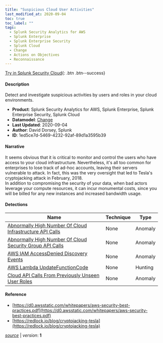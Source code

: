 ```yaml
---
title: "Suspicious Cloud User Activities"
last_modified_at: 2020-09-04
toc: true
toc_label: ""
tags:
  - Splunk Security Analytics for AWS
  - Splunk Enterprise
  - Splunk Enterprise Security
  - Splunk Cloud
  - Change
  - Actions on Objectives
  - Reconnaissance
---
```


[Try in Splunk Security Cloud](https://www.splunk.com/en_us/cyber-security.html){: .btn .btn--success}

#### Description

Detect and investigate suspicious activities by users and roles in your cloud environments.

- **Product**: Splunk Security Analytics for AWS, Splunk Enterprise, Splunk Enterprise Security, Splunk Cloud
- **Datamodel**: [Change](https://docs.splunk.com/Documentation/CIM/latest/User/Change)
- **Last Updated**: 2020-09-04
- **Author**: David Dorsey, Splunk
- **ID**: 1ed5ce7d-5469-4232-92af-89d1a3595b39

#### Narrative

It seems obvious that it is critical to monitor and control the users who have access to your cloud infrastructure. Nevertheless, it's all too common for enterprises to lose track of ad-hoc accounts, leaving their servers vulnerable to attack. In fact, this was the very oversight that led to Tesla's cryptojacking attack in February, 2018.\
In addition to compromising the security of your data, when bad actors leverage your compute resources, it can incur monumental costs, since you will be billed for any new instances and increased bandwidth usage.

#### Detections

| Name        | Technique   | Type         |
| ----------- | ----------- |--------------|
| [Abnormally High Number Of Cloud Infrastructure API Calls](/cloud/abnormally_high_number_of_cloud_infrastructure_api_calls/) | None| Anomaly |
| [Abnormally High Number Of Cloud Security Group API Calls](/cloud/abnormally_high_number_of_cloud_security_group_api_calls/) | None| Anomaly |
| [AWS IAM AccessDenied Discovery Events](/cloud/aws_iam_accessdenied_discovery_events/) | None| Anomaly |
| [AWS Lambda UpdateFunctionCode](/cloud/aws_lambda_updatefunctioncode/) | None| Hunting |
| [Cloud API Calls From Previously Unseen User Roles](/cloud/cloud_api_calls_from_previously_unseen_user_roles/) | None| Anomaly |

#### Reference

* [https://d0.awsstatic.com/whitepapers/aws-security-best-practices.pdf](https://d0.awsstatic.com/whitepapers/aws-security-best-practices.pdf)
* [https://redlock.io/blog/cryptojacking-tesla](https://redlock.io/blog/cryptojacking-tesla)



[*source*](https://github.com/splunk/security_content/tree/develop/stories/suspicious_cloud_user_activities.yml) \| *version*: **1**